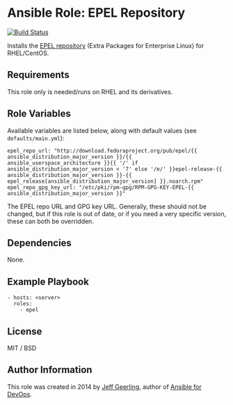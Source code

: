 # Ansible Role: EPEL Repository

[![Build Status](https://travis-ci.org/geerlingguy/ansible-role-repo-epel.svg?branch=master)](https://travis-ci.org/geerlingguy/ansible-role-repo-epel)

Installs the [EPEL repository](https://fedoraproject.org/wiki/EPEL) (Extra Packages for Enterprise Linux) for RHEL/CentOS.

## Requirements

This role only is needed/runs on RHEL and its derivatives.

## Role Variables

Available variables are listed below, along with default values (see `defaults/main.yml`):

    epel_repo_url: "http://download.fedoraproject.org/pub/epel/{{ ansible_distribution_major_version }}/{{ ansible_userspace_architecture }}{{ '/' if ansible_distribution_major_version < '7' else '/e/' }}epel-release-{{ ansible_distribution_major_version }}-{{ epel_release[ansible_distribution_major_version] }}.noarch.rpm"
    epel_repo_gpg_key_url: "/etc/pki/rpm-gpg/RPM-GPG-KEY-EPEL-{{ ansible_distribution_major_version }}"

The EPEL repo URL and GPG key URL. Generally, these should not be changed, but if this role is out of date, or if you need a very specific version, these can both be overridden.

## Dependencies

None.

## Example Playbook

    - hosts: <server>
      roles:
        - epel

## License

MIT / BSD

## Author Information

This role was created in 2014 by [Jeff Geerling](https://www.jeffgeerling.com/), author of [Ansible for DevOps](https://www.ansiblefordevops.com/).
